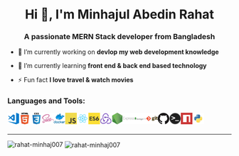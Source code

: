 <h1 align="center">Hi 👋, I'm Minhajul Abedin Rahat</h1>
<h3 align="center">A passionate MERN Stack developer from Bangladesh</h3>

- 🔭 I’m currently working on **devlop my web development knowledge**

- 🌱 I’m currently learning **front end & back end based technology**

- ⚡ Fun fact **I love travel & watch movies**



[website]: https://holistic-developer.com/
[youtube]: https://www.youtube.com/channel/UCD6bHzIZCJJcJD6QHGUIyrw
[instagram]: https://www.instagram.com/holistic_developer/
[linkedin]: https://linkedin.com/in/annaarsentieva
[portfolio]: https://arsentieva.github.io/profile/





### Languages and Tools:

<img align="left" alt="Visual Studio Code" width="26px" src="https://raw.githubusercontent.com/github/explore/80688e429a7d4ef2fca1e82350fe8e3517d3494d/topics/visual-studio-code/visual-studio-code.png" />
<img align="left" alt="HTML5" width="26px" src="https://raw.githubusercontent.com/github/explore/80688e429a7d4ef2fca1e82350fe8e3517d3494d/topics/html/html.png" />
<img align="left" alt="CSS3" width="26px" src="https://raw.githubusercontent.com/github/explore/80688e429a7d4ef2fca1e82350fe8e3517d3494d/topics/css/css.png" />
<img align="left" alt="Sass" width="26px" src="https://raw.githubusercontent.com/github/explore/80688e429a7d4ef2fca1e82350fe8e3517d3494d/topics/sass/sass.png" />
<img align="left" alt="Sass" width="26px" src="https://raw.githubusercontent.com/github/explore/361e2821e2dea67711cde99c9c40ed357061cf27/topics/docker/docker.png" />
<img align="left" alt="JavaScript" width="26px" src="https://raw.githubusercontent.com/github/explore/80688e429a7d4ef2fca1e82350fe8e3517d3494d/topics/javascript/javascript.png" />
<img align="left" alt="React" width="26px" src="https://raw.githubusercontent.com/github/explore/80688e429a7d4ef2fca1e82350fe8e3517d3494d/topics/react/react.png" />
<img align="left" alt="Es6" width="26px" src="https://raw.githubusercontent.com/github/explore/361e2821e2dea67711cde99c9c40ed357061cf27/topics/es6/es6.png" />
<img align="left" alt="Redux" width="26px" src="https://raw.githubusercontent.com/github/explore/361e2821e2dea67711cde99c9c40ed357061cf27/topics/redux/redux.png" />
<img align="left" alt="Node.js" width="26px" src="https://raw.githubusercontent.com/github/explore/80688e429a7d4ef2fca1e82350fe8e3517d3494d/topics/nodejs/nodejs.png" />
<img align="left" alt="Express" width="26px" src="https://raw.githubusercontent.com/github/explore/361e2821e2dea67711cde99c9c40ed357061cf27/topics/express/express.png" />
<img align="left" alt="MongoDB" width="26px" src="https://raw.githubusercontent.com/github/explore/80688e429a7d4ef2fca1e82350fe8e3517d3494d/topics/mongodb/mongodb.png" />
<img align="left" alt="Git" width="26px" src="https://raw.githubusercontent.com/github/explore/80688e429a7d4ef2fca1e82350fe8e3517d3494d/topics/git/git.png" />
<img align="left" alt="GitHub" width="26px" src="https://raw.githubusercontent.com/github/explore/78df643247d429f6cc873026c0622819ad797942/topics/github/github.png" />
<img align="left" alt="Terminal" width="26px" src="https://raw.githubusercontent.com/github/explore/80688e429a7d4ef2fca1e82350fe8e3517d3494d/topics/terminal/terminal.png" />
<img align="left" alt="Npm" width="26px" src="https://raw.githubusercontent.com/github/explore/361e2821e2dea67711cde99c9c40ed357061cf27/topics/npm/npm.png" />
<img align="left" alt="Python" width="26px" src="https://raw.githubusercontent.com/github/explore/361e2821e2dea67711cde99c9c40ed357061cf27/topics/python/python.png" />
<br />
<br />

---







<p><img align="left" src="https://github-readme-stats.vercel.app/api/top-langs?username=rahat-minhaj007&show_icons=true&locale=en&layout=compact" alt="rahat-minhaj007" /></p>




<p>&nbsp;<img align="center" src="https://github-readme-stats.vercel.app/api?username=rahat-minhaj007&show_icons=true&locale=en" alt="rahat-minhaj007" /></p>







